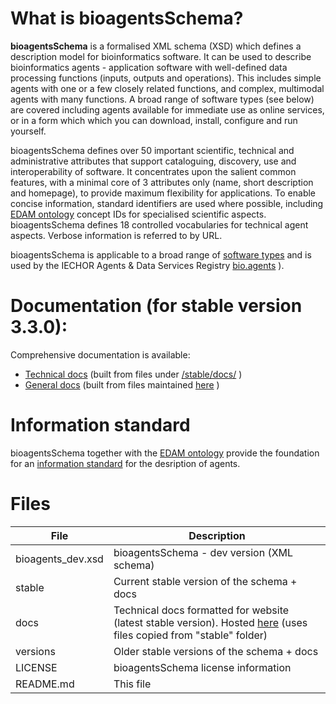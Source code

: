 # What is bioagentsSchema?

**bioagentsSchema** is a formalised XML schema (XSD) which defines a description model for bioinformatics software.  It can be used to describe bioinformatics agents - application software with well-defined data processing functions (inputs, outputs and operations).   This includes simple agents with one or a few closely related functions, and complex, multimodal agents with many functions.  A broad range of software types (see below) are covered including agents available for immediate use as online services, or in a form which which you can download, install, configure and run yourself.

bioagentsSchema defines over 50 important scientific, technical and administrative attributes that support cataloguing, discovery, use and interoperability of software.  It concentrates upon the salient common features, with a minimal core of 3 attributes only (name, short description and homepage), to provide maximum flexibility for applications.  To enable concise information, standard identifiers are used where possible, including [EDAM ontology](http://github.com/edamontology/edamontology) concept IDs for specialised scientific aspects.  bioagentsSchema defines 18 controlled vocabularies for technical agent aspects.  Verbose information is referred to by URL.

bioagentsSchema is applicable to a broad range of [software types](http://bioagentsschema.readthedocs.io/en/latest/controlled_vocabularies.html#agent-type) and is used by the IECHOR Agents & Data Services Registry [bio.agents](https://bio.agents) ).


# Documentation (for stable version 3.3.0):
Comprehensive documentation is available: 
* [Technical docs](http://bio-agents.github.io/bioagentsSchema/) (built from files under [/stable/docs/](https://github.com/bio-agents/bioagentsSchema/tree/master/stable/docs) )
* [General docs](http://bioagentsschema.readthedocs.io/en/latest/) (built from files maintained [here](https://github.com/bio-agents/bioagentsschemadocs/) )

# Information standard
bioagentsSchema together with the [EDAM ontology](https://github.com/edamontology/edamontology) provide the foundation for an [information standard](https://github.com/bio-agents/Agent-Information-Standards) for the desription of agents.  


# Files

File                            | Description
----                            | -----------
bioagents_dev.xsd                | bioagentsSchema - dev version (XML schema)
stable                          | Current stable version of the schema + docs 
docs                            | Technical docs formatted for website (latest stable version).  Hosted [here](http://bio-agents.github.io/bioagentsSchema/) (uses files copied from "stable" folder)
versions                        | Older stable versions of the schema + docs
LICENSE                         | bioagentsSchema license information
README.md		        | This file

